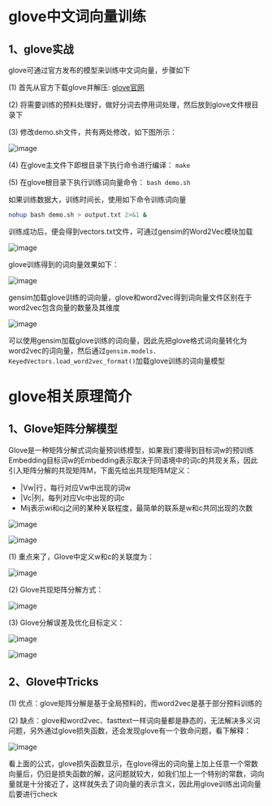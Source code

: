glove中文词向量训练
================

1、glove实战
----------

glove可通过官方发布的模型来训练中文词向量，步骤如下<br>

(1) 首先从官方下载glove并解压: [glove官网](https://github.com/stanfordnlp/GloVe)

(2) 将需要训练的预料处理好，做好分词去停用词处理，然后放到glove文件根目录下<br>

(3) 修改demo.sh文件，共有两处修改，如下图所示：

![image](https://github.com/zlsdu/Word-Embedding/blob/master/phone/glove1.png)

(4) 在glove主文件下即根目录下执行命令进行编译： `make` <br>

(5) 在glove根目录下执行训练词向量命令： `bash demo.sh`  <br> 

如果训练数据大，训练时间长，使用如下命令训练词向量<br>

```Bash
nohup bash demo.sh > output.txt 2>&1 &
```

训练成功后，便会得到vectors.txt文件，可通过gensim的Word2Vec模块加载

![image](https://github.com/zlsdu/Word-Embedding/blob/master/phone/glove2.png)

glove训练得到的词向量效果如下：

![image](https://github.com/zlsdu/Word-Embedding/blob/master/phone/glove3.png)

gensim加载glove训练的词向量，glove和word2vec得到词向量文件区别在于word2vec包含向量的数量及其维度<br>

![image](https://github.com/zlsdu/Word-Embedding/blob/master/phone/glove4.png)

可以使用gensim加载glove训练的词向量，因此先把glove格式词向量转化为word2vec的词向量，然后通过`gensim.models. KeyedVectors.load_word2vec_format()`加载glove训练的词向量模型


glove相关原理简介
================

1、Glove矩阵分解模型
-------------
Glove是一种矩阵分解式词向量预训练模型，如果我们要得到目标词w的预训练Embedding目标词w的Embedding表示取决于同语境中的词c的共现关系，因此引入矩阵分解的共现矩阵M，下面先给出共现矩阵M定义：<br>
* |Vw|行，每行对应Vw中出现的词w<br>
* |Vc|列，每列对应Vc中出现的词c<br>
* Mij表示wi和cj之间的某种关联程度，最简单的联系是w和c共同出现的次数<br>

![image](https://github.com/zlsdu/Word-Embedding/blob/master/phone/glove5.png)

![image](https://github.com/zlsdu/Word-Embedding/blob/master/phone/glove6.png)


(1) 重点来了，Glove中定义w和c的关联度为：<br>

![image](https://github.com/zlsdu/Word-Embedding/blob/master/phone/glove7.png)


(2) Glove共现矩阵分解方式：<br>

![image](https://github.com/zlsdu/Word-Embedding/blob/master/phone/glove8.png)


(3) Glove分解误差及优化目标定义：<br>

![image](https://github.com/zlsdu/Word-Embedding/blob/master/phone/glove9.png)

![image](https://github.com/zlsdu/Word-Embedding/blob/master/phone/glove10.png)


2、Glove中Tricks
-------------
(1) 优点：glove矩阵分解是基于全局预料的，而word2vec是基于部分预料训练的<br>

(2) 缺点：glove和word2vec、fasttext一样词向量都是静态的，无法解决多义词问题，另外通过glove损失函数，还会发现glove有一个致命问题，看下解释：<br>

![image](https://github.com/zlsdu/Word-Embedding/blob/master/phone/glove11.png)

看上面的公式，glove损失函数显示，在glove得出的词向量上加上任意一个常数向量后，仍旧是损失函数的解，这问题就较大，如我们加上一个特别的常数，词向量就是十分接近了，这样就失去了词向量的表示含义，因此用glove训练出词向量后要进行check

